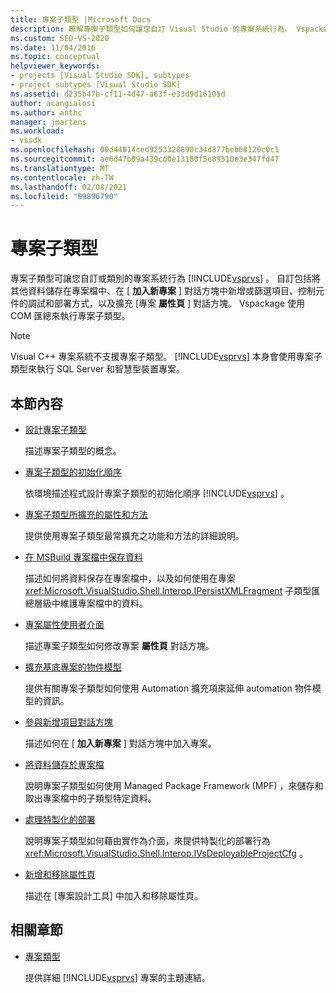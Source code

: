 ```yaml
---
title: 專案子類型 |Microsoft Docs
description: 瞭解專案子類型如何讓您自訂 Visual Studio 的專案系統行為。 Vspackage 使用 COM 匯總來執行專案子類型。
ms.custom: SEO-VS-2020
ms.date: 11/04/2016
ms.topic: conceptual
helpviewer_keywords:
- projects [Visual Studio SDK], subtypes
- project subtypes [Visual Studio SDK]
ms.assetid: d235b47b-cf11-4d47-a63f-e33d9d16105d
author: acangialosi
ms.author: anthc
manager: jmartens
ms.workload:
- vssdk
ms.openlocfilehash: 00d44014ced9253328890c34d877beb68120c0c1
ms.sourcegitcommit: ae6d47b09a439cd0e13180f5e89510e3e347fd47
ms.translationtype: MT
ms.contentlocale: zh-TW
ms.lasthandoff: 02/08/2021
ms.locfileid: "99896790"
---
```

# <a name="project-subtypes"></a>專案子類型
專案子類型可讓您自訂或類別的專案系統行為 [!INCLUDE[vsprvs](../../code-quality/includes/vsprvs_md.md)] 。 自訂包括將其他資料儲存在專案檔中、在 [ **加入新專案** ] 對話方塊中新增或篩選項目、控制元件的調試和部署方式，以及擴充 [專案 **屬性頁** ] 對話方塊。 Vspackage 使用 COM 匯總來執行專案子類型。

> [!NOTE]
> Visual C++ 專案系統不支援專案子類型。 [!INCLUDE[vsprvs](../../code-quality/includes/vsprvs_md.md)] 本身會使用專案子類型來執行 SQL Server 和智慧型裝置專案。

## <a name="in-this-section"></a>本節內容

- [設計專案子類型](../../extensibility/internals/project-subtypes-design.md)

  描述專案子類型的概念。

- [專案子類型的初始化順序](../../extensibility/internals/initialization-sequence-of-project-subtypes.md)

  依環境描述程式設計專案子類型的初始化順序 [!INCLUDE[vsprvs](../../code-quality/includes/vsprvs_md.md)] 。

- [專案子類型所擴充的屬性和方法](../../extensibility/internals/properties-and-methods-extended-by-project-subtypes.md)

  提供使用專案子類型最常擴充之功能和方法的詳細說明。

- [在 MSBuild 專案檔中保存資料](../../extensibility/internals/persisting-data-in-the-msbuild-project-file.md)

  描述如何將資料保存在專案檔中，以及如何使用在專案 <xref:Microsoft.VisualStudio.Shell.Interop.IPersistXMLFragment> 子類型匯總層級中維護專案檔中的資料。

- [專案屬性使用者介面](../../extensibility/internals/project-property-user-interface.md)

  描述專案子類型如何修改專案 **屬性頁** 對話方塊。

- [擴充基底專案的物件模型](../../extensibility/internals/extending-the-object-model-of-the-base-project.md)

  提供有關專案子類型如何使用 Automation 擴充項來延伸 automation 物件模型的資訊。

- [參與新增項目對話方塊](../../extensibility/internals/contributing-to-the-add-new-item-dialog-box.md)

  描述如何在 [ **加入新專案** ] 對話方塊中加入專案。

- [將資料儲存於專案檔](../../extensibility/saving-data-in-project-files.md)

  說明專案子類型如何使用 Managed Package Framework (MPF) ，來儲存和取出專案檔中的子類型特定資料。

- [處理特製化的部署](../../extensibility/internals/handling-specialized-deployment.md)

  說明專案子類型如何藉由實作為介面，來提供特製化的部署行為 <xref:Microsoft.VisualStudio.Shell.Interop.IVsDeployableProjectCfg> 。

- [新增和移除屬性頁](../../extensibility/adding-and-removing-property-pages.md)

  描述在 [專案設計工具] 中加入和移除屬性頁。

## <a name="related-sections"></a>相關章節

- [專案類型](../../extensibility/internals/project-types.md)

  提供詳細 [!INCLUDE[vsprvs](../../code-quality/includes/vsprvs_md.md)] 專案的主題連結。
